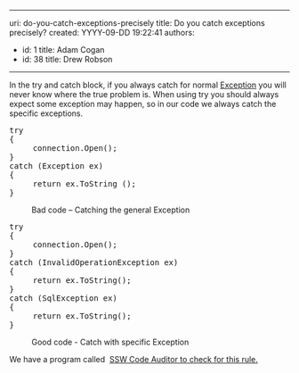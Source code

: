 

---
uri: do-you-catch-exceptions-precisely
title: Do you catch exceptions precisely?
created: YYYY-09-DD 19:22:41
authors:
  - id: 1
    title: Adam Cogan
  - id: 38
    title: Drew Robson
---




<span class='intro'> <p>​​In the try and catch block, if you always catch for normal 
   <a href="http&#58;//msdn.microsoft.com/en-us/library/system.exception.aspx">
      <span class="s1">Exception</span></a> you will never know where the true problem is. When using try you&#160;should always expect some exception may happen, so&#160;in our code we always catch the specific exceptions.</p> </span>

<dl class="bad"><dt><pre>try 
&#123; 
     connection.Open();
&#125;
catch (Exception ex) 
&#123; 
     return ex.ToString ();
&#125;
</pre></dt><dd>Bad code – Catching the general Exception</dd></dl><dl class="good"><dt><pre>try 
&#123; 
     connection.Open(); 
&#125;
catch (InvalidOperationException ex) 
&#123; 
     return ex.ToString(); 
&#125;
catch (SqlException ex) 
&#123; 
     return ex.ToString(); 
&#125;
</pre></dt><dd>Good code - Catch with specific Exception</dd></dl><p class="ssw-rteStyle-YellowBorderBox">We have a program called&#160; <a href="http&#58;//www.ssw.com.au/ssw/CodeAuditor/Rules.aspx#Except" target="_blank"> SSW Code Auditor to check for this rule.</a></p>​


